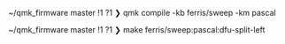 ~/qmk_firmware master !1 ?1
❯ qmk compile -kb ferris/sweep -km pascal

~/qmk_firmware master !1 ?1
❯ make ferris/sweep:pascal:dfu-split-left
